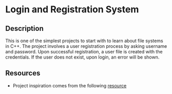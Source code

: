 # Login and Registration System

## Description
This is one of the simplest projects to start with to learn about file systems in C++. The project involves a user registration process by asking username and password. Upon successful registration, a user file is created with the credentials. If the user does not exist, upon login, an error will be shown.

## Resources
- Project inspiration comes from the following [resource](https://hackr.io/blog/cpp-projects)